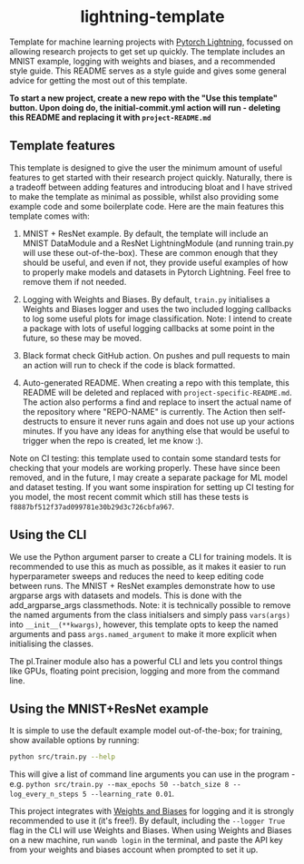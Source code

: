 <div align="center">

# lightning-template

</div>

Template for machine learning projects with [Pytorch Lightning](https://pytorch-lightning.readthedocs.io/en/latest/), focussed on allowing research projects to get set up quickly. The template includes an MNIST example, logging with weights and biases, and a recommended style guide. This README serves as a style guide and gives some general advice for getting the most out of this template.

**To start a new project, create a new repo with the "Use this template" button. Upon doing do, the initial-commit.yml action will run - deleting this README and replacing it with ```project-README.md```**

## Template features

This template is designed to give the user the minimum amount of useful features to get started with their research project quickly. Naturally, there is a tradeoff between adding features and introducing bloat and I have strived to make the template as minimal as possible, whilst also providing some example code and some boilerplate code. Here are the main features this template comes with:

1. MNIST + ResNet example. By default, the template will include an MNIST DataModule and a ResNet LightningModule (and running train.py will use these out-of-the-box). These are common enough that they should be useful, and even if not, they provide useful examples of how to properly make models and datasets in Pytorch Lightning. Feel free to remove them if not needed.

2. Logging with Weights and Biases. By default, ```train.py``` initialises a Weights and Biases logger and uses the two included logging callbacks to log some useful plots for image classification. Note: I intend to create a package with lots of useful logging callbacks at some point in the future, so these may be moved.

3. Black format check GitHub action. On pushes and pull requests to main an action will run to check if the code is black formatted.

4. Auto-generated README. When creating a repo with this template, this README will be deleted and replaced with ```project-specific-README.md```. The action also performs a find and replace to insert the actual name of the repository where "REPO-NAME" is currently. The Action then self-destructs to ensure it never runs again and does not use up your actions minutes. If you have any ideas for anything else that would be useful to trigger when the repo is created, let me know :).

Note on CI testing: this template used to contain some standard tests for checking that your models are working properly. These have since been removed, and in the future, I may create a separate package for ML model and dataset testing. If you want some inspiration for setting up CI testing for you model, the most recent commit which still has these tests is ```f8887bf512f37ad099781e30b29d3c726cbfa967```.


## Using the CLI

We use the Python argument parser to create a CLI for training models. It is recommended to use this as much as possible, as it makes it easier to run hyperparameter sweeps and reduces the need to keep editing code between runs. The MNIST + ResNet examples demonstrate how to use argparse args with datasets and models. This is done with the add_argparse_args classmethods. Note: it is technically possible to remove the named arguments from the class initialsers and simply pass ```vars(args)``` into ```__init__(**kwargs)```, however, this template opts to keep the named arguments and pass ```args.named_argument``` to make it more explicit when initialising the classes.

The pl.Trainer module also has a powerful CLI and lets you control things like GPUs, floating point precision, logging and more from the command line.

## Using the MNIST+ResNet example

It is simple to use the default example model out-of-the-box; for training, show available options by running:

```bash
python src/train.py --help
```

This will give a list of command line arguments you can use in the program - e.g. ```python src/train.py --max_epochs 50 --batch_size 8 --log_every_n_steps 5 --learning_rate 0.01```.

This project integrates with [Weights and Biases](https://wandb.ai/site) for logging and it is strongly recommended to use it (it's free!). By default, including the ```--logger True``` flag in the CLI will use Weights and Biases.
When using Weights and Biases on a new machine, run ```wandb login``` in the terminal, and paste the API key from your weights and biases account when prompted to set it up.
